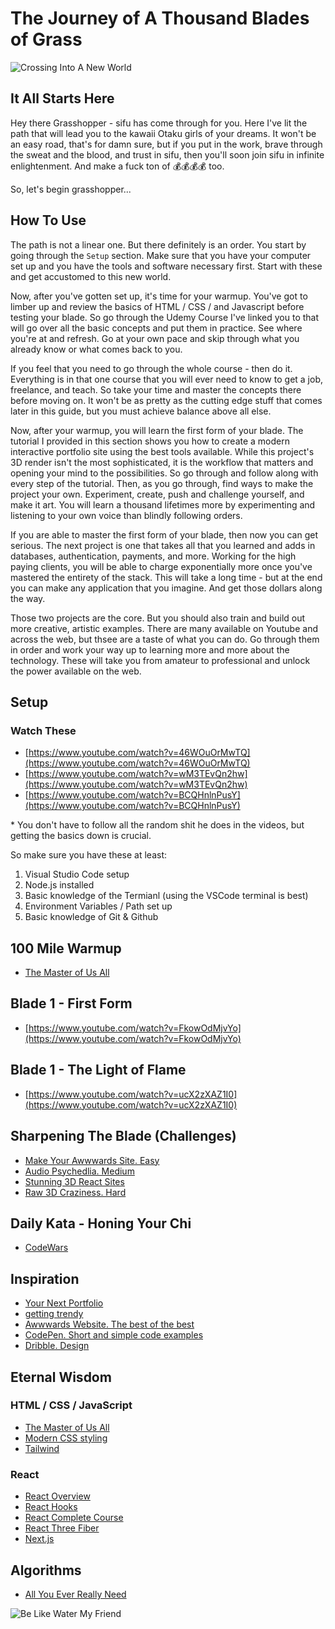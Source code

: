 # The Journey of A Thousand Blades of Grass

![Crossing Into A New World](https://media2.giphy.com/media/Uz4cDaGXPxeuY/giphy.gif?cid=ecf05e4735t64nip7t3jo3vx3n54r5k76oei01o2g47nqhj7&ep=v1_gifs_related&rid=giphy.gif&ct=g)

## It All Starts Here

Hey there Grasshopper - sifu has come through for you. Here I've lit the path that will lead you to the kawaii Otaku girls of your dreams. It won't be an easy road, that's for damn sure, but if you put in the work, brave through the sweat and the blood, and trust in sifu, then you'll soon join sifu in infinite enlightenment. And make a fuck ton of 💰💰💰💰 too.

So, let's begin grasshopper...

## How To Use

The path is not a linear one. But there definitely is an order. You start by going through the `Setup` section. Make sure that you have your computer set up and you have the tools and software necessary first. Start with these and get accustomed to this new world.

Now, after you've gotten set up, it's time for your warmup. You've got to limber up and review the basics of HTML / CSS / and Javascript before testing your blade. So go through the Udemy Course I've linked you to that will go over all the basic concepts and put them in practice. See where you're at and refresh. Go at your own pace and skip through what you already know or what comes back to you.

If you feel that you need to go through the whole course - then do it. Everything is in that one course that you will ever need to know to get a job, freelance, and teach. So take your time and master the concepts there before moving on. It won't be as pretty as the cutting edge stuff that comes later in this guide, but you must achieve balance above all else.

Now, after your warmup, you will learn the first form of your blade. The tutorial I provided in this section shows you how to create a modern interactive portfolio site using the best tools available. While this project's 3D render isn't the most sophisticated, it is the workflow that matters and opening your mind to the possibilities. So go through and follow along with every step of the tutorial. Then, as you go through, find ways to make the project your own. Experiment, create, push and challenge yourself, and make it art. You will learn a thousand lifetimes more by experimenting and listening to your own voice than blindly following orders.

If you are able to master the first form of your blade, then now you can get serious. The next project is one that takes all that you learned and adds in databases, authentication, payments, and more. Working for the high paying clients, you will be able to charge exponentially more once you've mastered the entirety of the stack. This will take a long time - but at the end you can make any application that you imagine. And get those dollars along the way.

Those two projects are the core. But you should also train and build out more creative, artistic examples. There are many available on Youtube and across the web, but thsee are a taste of what you can do. Go through them in order and work your way up to learning more and more about the technology. These will take you from amateur to professional and unlock the power available on the web.

## Setup

### Watch These

- [https://www.youtube.com/watch?v=46WOuOrMwTQ](https://www.youtube.com/watch?v=46WOuOrMwTQ)
- [https://www.youtube.com/watch?v=wM3TEvQn2hw](https://www.youtube.com/watch?v=wM3TEvQn2hw)
- [https://www.youtube.com/watch?v=BCQHnlnPusY](https://www.youtube.com/watch?v=BCQHnlnPusY)

\* You don't have to follow all the random shit he does in the videos, but getting the basics down is crucial.

So make sure you have these at least:

1. Visual Studio Code setup
2. Node.js installed
4. Basic knowledge of the Termianl (using the VSCode terminal is best)
5. Environment Variables / Path set up
6. Basic knowledge of Git & Github

## 100 Mile Warmup

- [The Master of Us All](https://www.udemy.com/course/the-web-developer-bootcamp/)

## Blade 1 - First Form

- [https://www.youtube.com/watch?v=FkowOdMjvYo](https://www.youtube.com/watch?v=FkowOdMjvYo)

## Blade 1 - The Light of Flame

- [https://www.youtube.com/watch?v=ucX2zXAZ1I0](https://www.youtube.com/watch?v=ucX2zXAZ1I0)

## Sharpening The Blade (Challenges)

- [Make Your Awwwards Site. Easy](https://www.youtube.com/watch?v=WRkmpqTluI8&list=PLgcPxVODYXGJS6iqdZe1LUUW9iXS7ZGrf&index=8)
- [Audio Psychedlia. Medium](https://www.youtube.com/watch?v=qNEb9of714U)
- [Stunning 3D React Sites](https://www.youtube.com/watch?v=lcMCVWYpnrI&list=PLWP0narTpO8n9YwsTLVO7-vbIzLELrwwS&index=1) 
- [Raw 3D Craziness. Hard](https://www.youtube.com/playlist?list=PLTEbuqk52pICikiHfD-a52dxEav5UqMLy)

## Daily Kata - Honing Your Chi

- [CodeWars](https://www.codewars.com/)

## Inspiration

- [Your Next Portfolio](https://www.youtube.com/watch?v=H60ByFADAfs)
- [getting trendy](https://www.youtube.com/watch?v=XSfW1JoDzVw)
- [Awwwards Website. The best of the best](https://www.awwwards.com/)
- [CodePen. Short and simple code examples](https://codepen.io/tag/trending)
- [Dribble. Design](https://dribbble.com/shots/popular)

## Eternal Wisdom

### HTML / CSS / JavaScript

- [The Master of Us All](https://www.udemy.com/course/the-web-developer-bootcamp/)
- [Modern CSS styling](https://www.udemy.com/course/advanced-css-and-sass)
- [Tailwind](https://www.youtube.com/watch?v=tS7upsfuxmo)

### React

- [React Overview](https://www.youtube.com/watch?v=Rh3tobg7hEo)
- [React Hooks](https://www.youtube.com/playlist?list=PLZlA0Gpn_vH8EtggFGERCwMY5u5hOjf-h)
- [React Complete Course](https://www.udemy.com/course/react-redux)
- [React Three Fiber](https://www.youtube.com/watch?v=vTfMjI4rVSI)
- [Next.js](https://www.youtube.com/watch?v=NgayZAuTgwM)

## Algorithms

- [All You Ever Really Need](https://www.udemy.com/course/coding-interview-bootcamp-algorithms-and-data-structure)

![Be Like Water My Friend](https://media3.giphy.com/media/v1.Y2lkPTc5MGI3NjExbHZxYmllbDBtNTY1ZGJ3N3BrMWRrbzNtMWI4a2Z5YXVnb3B5c3hxbSZlcD12MV9pbnRlcm5hbF9naWZfYnlfaWQmY3Q9Zw/4ilFRqgbzbx4c/giphy.gif)
